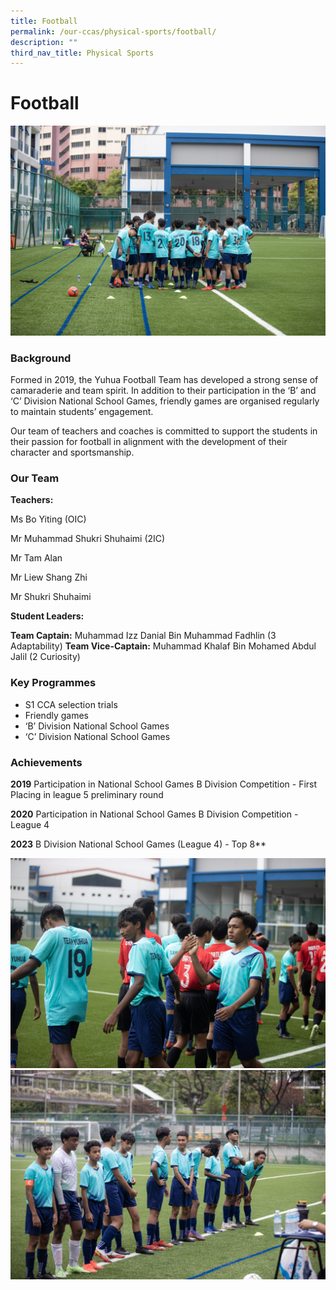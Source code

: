 ```yaml
---
title: Football
permalink: /our-ccas/physical-sports/football/
description: ""
third_nav_title: Physical Sports
---
```

# **Football**
![](/images/football2.jpg)

### Background

Formed in 2019, the Yuhua Football Team has developed a strong sense of camaraderie and team spirit. In addition to their participation in the ‘B’ and ‘C’ Division National School Games, friendly games are organised regularly to maintain students’ engagement. 

Our team of teachers and coaches is committed to support the students in their passion for football in alignment with the development of their character and sportsmanship.

### Our Team

**Teachers:** 

Ms Bo Yiting (OIC)

Mr Muhammad Shukri Shuhaimi (2IC)

Mr Tam Alan 

Mr Liew Shang Zhi

Mr Shukri Shuhaimi

**Student Leaders:** 

**Team Captain:** Muhammad Izz Danial Bin Muhammad Fadhlin (3 Adaptability)
**Team Vice-Captain:** Muhammad Khalaf Bin Mohamed Abdul Jalil (2 Curiosity)

### Key Programmes

* S1 CCA selection trials
* Friendly games 
* ‘B’ Division National School Games 
* ‘C’ Division National School Games 

### Achievements

**2019** Participation in National School Games B Division Competition - First Placing in league 5 preliminary round 

**2020** Participation in National School Games B Division Competition - League 4 

**2023** B Division National School Games (League 4) - Top 8**

![](/images/football1.jpg)
![](/images/football3.jpg)
